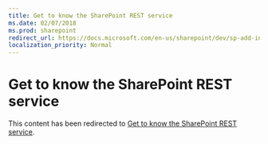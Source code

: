 ```yaml
---
title: Get to know the SharePoint REST service
ms.date: 02/07/2018
ms.prod: sharepoint
redirect_url: https://docs.microsoft.com/en-us/sharepoint/dev/sp-add-ins/get-to-know-the-sharepoint-rest-service/
localization_priority: Normal
---
```



# Get to know the SharePoint REST service

This content has been redirected to [Get to know the SharePoint REST service](../../sp-add-ins/get-to-know-the-sharepoint-rest-service.md).

